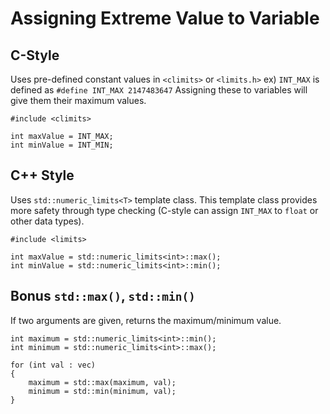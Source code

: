 # Assigning Extreme Value to Variable

## C-Style
Uses pre-defined constant values in `<climits>` or `<limits.h>`
    ex) `INT_MAX` is defined as `#define INT_MAX 2147483647`
Assigning these to variables will give them their maximum values.

```
#include <climits>

int maxValue = INT_MAX;
int minValue = INT_MIN;
```

## C++ Style
Uses `std::numeric_limits<T>` template class.
This template class provides more safety through type checking (C-style can assign `INT_MAX` to `float` or other data types).

```
#include <limits>

int maxValue = std::numeric_limits<int>::max();
int minValue = std::numeric_limits<int>::min();
```

## Bonus `std::max()`, `std::min()`
If two arguments are given, returns the maximum/minimum value.

```
int maximum = std::numeric_limits<int>::min();
int minimum = std::numeric_limits<int>::max();

for (int val : vec)
{
    maximum = std::max(maximum, val);
    minimum = std::min(minimum, val);
}
```